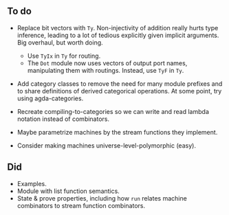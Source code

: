 ## To do

*   Replace bit vectors with `Ty`.
    Non-injectivity of addition really hurts type inference, leading to a lot of tedious explicitly given implicit arguments.
    Big overhaul, but worth doing.
    *   Use `TyIx` in `Ty` for routing.
    *   The `Dot` module now uses vectors of output port names, manipulating them with routings.
        Instead, use `TyF` in `Ty`.

*   Add category classes to remove the need for many module prefixes and to share definitions of derived categorical operations.
    At some point, try using agda-categories.
*   Recreate compiling-to-categories so we can write and read lambda notation instead of combinators.

*   Maybe parametrize machines by the stream functions they implement.
*   Consider making machines universe-level-polymorphic (easy).

## Did

*   Examples.
*   Module with list function semantics.
*   State & prove properties, including how `run` relates machine combinators to stream function combinators.
